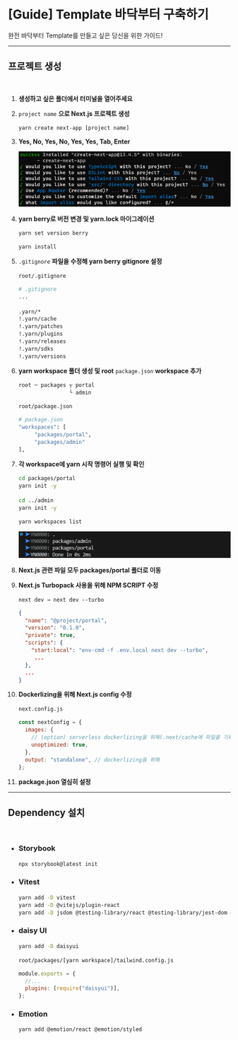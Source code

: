 # [Guide] Template 바닥부터 구축하기

완전 바닥부터 Template를 만들고 싶은 당신을 위한 가이드!

---

## **프로젝트 생성**

<br>

1. **생성하고 싶은 폴더에서 터미널을 열어주세요**

1. `project name` **으로 Next.js 프로젝트 생성**

   ```bash
   yarn create next-app [project name]
   ```

1. **Yes, No, Yes, No, Yes, Yes, Tab, Enter**

   ![](./images/create-template-guide-001.png)

1. **yarn berry로 버전 변경 및 yarn.lock 마이그레이션**

   ```bash
   yarn set version berry
   ```

   ```bash
   yarn install
   ```

1. `.gitignore` **파일을 수정해 yarn berry gitignore 설정**

   `root/.gitignore`

   ```bash
   # .gitignore
   ...

   .yarn/*
   !.yarn/cache
   !.yarn/patches
   !.yarn/plugins
   !.yarn/releases
   !.yarn/sdks
   !.yarn/versions
   ```

1. **yarn workspace 폴더 생성 및 root** `package.json` **workspace 추가**

   ```bash
   root ─ packages ┬ portal
                   └ admin
   ```

   `root/package.json`

   ```bash
   # package.json
   "workspaces": [
        "packages/portal",
        "packages/admin"
   ],
   ```

1. **각 workspace에 yarn 시작 명령어 실행 및 확인**

   ```bash
   cd packages/portal
   yarn init -y

   cd ../admin
   yarn init -y
   ```

   ```bash
   yarn workspaces list
   ```

   ![](./images/create-template-guide-002.png)

1. **Next.js 관련 파일 모두 packages/portal 폴더로 이동**

1. **Next.js Turbopack 사용을 위해 NPM SCRIPT 수정**

   `next dev → next dev --turbo`

   ```json
   {
     "name": "@project/portal",
     "version": "0.1.0",
     "private": true,
     "scripts": {
       "start:local": "env-cmd -f .env.local next dev --turbo",
        ...
     },
     ...
   }
   ```

1. **Dockerlizing을 위해 Next.js config 수정**

   `next.config.js`

   ```js
   const nextConfig = {
     images: {
       // (option) serverless dockerlizing을 위해(.next/cache에 파일을 기록하려다 오류가 발생하는것 방지)
       unoptimized: true,
     },
     output: "standalone", // dockerlizing을 위해
   };
   ```

1. **package.json 열심히 설정**

---

## **Dependency 설치**

<br>

- ### **Storybook**

  ```bash
  npx storybook@latest init
  ```

- ### **Vitest**

  ```bash
  yarn add -D vitest
  yarn add -D @vitejs/plugin-react
  yarn add -D jsdom @testing-library/react @testing-library/jest-dom @testing-library/user-event @types/testing-library__user-event
  ```

- ### **daisy UI**

  ```bash
  yarn add -D daisyui
  ```

  `root/packages/[yarn workspace]/tailwind.config.js`

  ```js
  module.exports = {
    //...
    plugins: [require("daisyui")],
  };
  ```

- ### **Emotion**

  ```bash
  yarn add @emotion/react @emotion/styled
  ```
